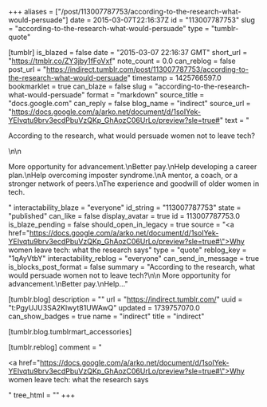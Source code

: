 +++
aliases = ["/post/113007787753/according-to-the-research-what-would-persuade"]
date = 2015-03-07T22:16:37Z
id = "113007787753"
slug = "according-to-the-research-what-would-persuade"
type = "tumblr-quote"

[tumblr]
is_blazed = false
date = "2015-03-07 22:16:37 GMT"
short_url = "https://tmblr.co/ZY3jby1fFoVxf"
note_count = 0.0
can_reblog = false
post_url = "https://indirect.tumblr.com/post/113007787753/according-to-the-research-what-would-persuade"
timestamp = 1425766597.0
bookmarklet = true
can_blaze = false
slug = "according-to-the-research-what-would-persuade"
format = "markdown"
source_title = "docs.google.com"
can_reply = false
blog_name = "indirect"
source_url = "https://docs.google.com/a/arko.net/document/d/1soIYek-YEIvqtu9brv3ecdPbuVzQKp_GhAozC06UrLo/preview?sle=true#"
text = "<p>According to the research, what would persuade women not to leave tech?</p>\n\n<p>More opportunity for advancement.\nBetter pay.\nHelp developing a career plan.\nHelp overcoming imposter syndrome.\nA mentor, a coach, or a stronger network of peers.\nThe experience and goodwill of older women in tech.</p>"
interactability_blaze = "everyone"
id_string = "113007787753"
state = "published"
can_like = false
display_avatar = true
id = 113007787753.0
is_blaze_pending = false
should_open_in_legacy = true
source = "<a href=\"https://docs.google.com/a/arko.net/document/d/1soIYek-YEIvqtu9brv3ecdPbuVzQKp_GhAozC06UrLo/preview?sle=true#\">Why women leave tech: what the research says</a>"
type = "quote"
reblog_key = "1qAyVtbY"
interactability_reblog = "everyone"
can_send_in_message = true
is_blocks_post_format = false
summary = "According to the research, what would persuade women not to leave tech?\n\n More opportunity for advancement.\nBetter pay.\nHelp..."

[tumblr.blog]
description = ""
url = "https://indirect.tumblr.com/"
uuid = "t:PgyUJU3SA2Klwyt81UWAwQ"
updated = 1739757070.0
can_show_badges = true
name = "indirect"
title = "indirect"

[tumblr.blog.tumblrmart_accessories]

[tumblr.reblog]
comment = "<p><a href=\"https://docs.google.com/a/arko.net/document/d/1soIYek-YEIvqtu9brv3ecdPbuVzQKp_GhAozC06UrLo/preview?sle=true#\">Why women leave tech: what the research says</a></p>"
tree_html = ""
+++
